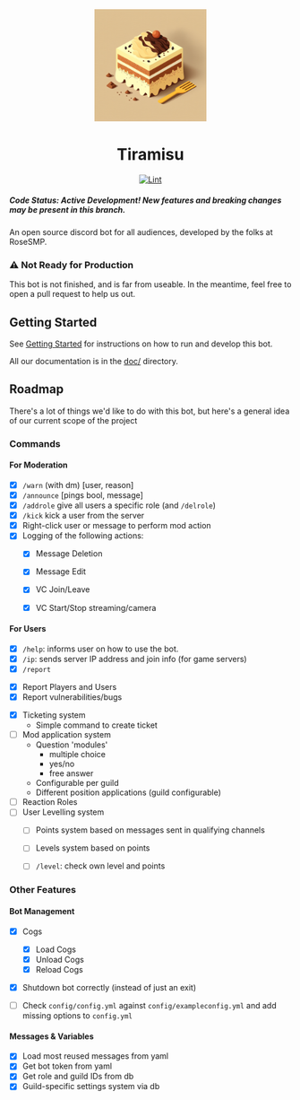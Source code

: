 <div align="center"><img src='src/tiramisu.png' alt='Tiramisu, an italian cake with coffee, chocolate, and creamy white icing. Drawn in a simplistic square ' width=200>
<h1> Tiramisu </h1>
<a href="https://github.com/RoseSMP/Tiramisu/actions/workflows/pylint.yml"><img src="https://github.com/RoseSMP/Tiramisu/actions/workflows/pylint.yml/badge.svg?branch=main&event=push" alt="Lint"></a>
</div>

##### Code Status: Active Development! New features and breaking changes may be present in this branch.

An open source discord bot for all audiences, developed by the folks at RoseSMP.

### ⚠️ Not Ready for Production
This bot is not finished, and is far from useable. In the meantime, feel free to open a pull request to help us out.

## Getting Started
See [Getting Started](./doc/getting-started.md) for instructions on how to run and develop this bot.

All our documentation is in the [doc/](/doc/) directory.

## Roadmap
There's a lot of things we'd like to do with this bot, but here's a general idea of our current scope of the project

### Commands
#### For Moderation
- [x] `/warn` (with dm) [user, reason]
- [x] `/announce` [pings bool, message]
- [x] `/addrole` give all users a specific role (and `/delrole`)
- [x] `/kick` kick a user from the server
- [x] Right-click user or message to perform mod action
- [x] Logging of the following actions:
  * [x] Message Deletion
  * [x] Message Edit
  * [x] VC Join/Leave
  * [x] VC Start/Stop streaming/camera


#### For Users
- [x] `/help`: informs user on how to use the bot.
- [x] `/ip`: sends server IP address and join info (for game servers)
- [x]  `/report `
  * [x] Report Players and Users
  * [x] Report vulnerabilities/bugs
- [x] Ticketing system
  * Simple command to create ticket
- [ ] Mod application system
  * Question 'modules'
    - multiple choice
    - yes/no
    - free answer
  * Configurable per guild
  * Different position applications (guild configurable)
- [ ] Reaction Roles
- [ ] User Levelling system
  * [ ] Points system based on messages sent in qualifying channels
  * [ ] Levels system based on points
  * [ ] `/level`: check own level and points
  

### Other Features
#### Bot Management
- [x] Cogs
  - [x] Load Cogs
  - [x] Unload Cogs
  - [x] Reload Cogs
- [x] Shutdown bot correctly (instead of just an exit)
- [ ] Check `config/config.yml` against `config/exampleconfig.yml` and add missing options to `config.yml`


#### Messages & Variables
- [x] Load most reused messages from yaml
- [x] Get bot token from yaml
- [x] Get role and guild IDs from db
- [x] Guild-specific settings system via db
